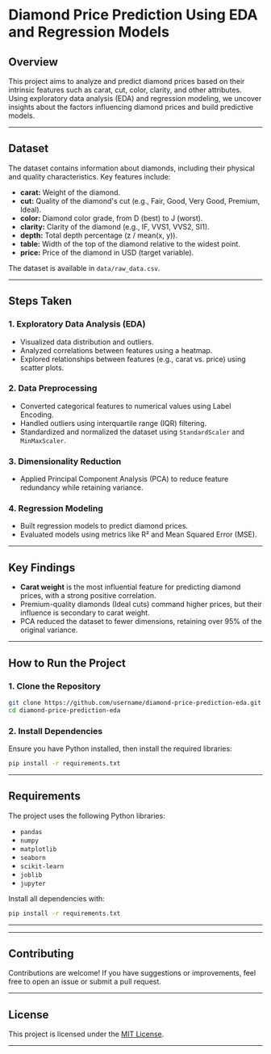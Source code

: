# **Diamond Price Prediction Using EDA and Regression Models**

## **Overview**
This project aims to analyze and predict diamond prices based on their intrinsic features such as carat, cut, color, clarity, and other attributes. Using exploratory data analysis (EDA) and regression modeling, we uncover insights about the factors influencing diamond prices and build predictive models.

---

## **Dataset**
The dataset contains information about diamonds, including their physical and quality characteristics. Key features include:

- **carat:** Weight of the diamond.
- **cut:** Quality of the diamond's cut (e.g., Fair, Good, Very Good, Premium, Ideal).
- **color:** Diamond color grade, from D (best) to J (worst).
- **clarity:** Clarity of the diamond (e.g., IF, VVS1, VVS2, SI1).
- **depth:** Total depth percentage (z / mean(x, y)).
- **table:** Width of the top of the diamond relative to the widest point.
- **price:** Price of the diamond in USD (target variable).

The dataset is available in `data/raw_data.csv`.

---

## **Steps Taken**
### 1. **Exploratory Data Analysis (EDA)**
- Visualized data distribution and outliers.
- Analyzed correlations between features using a heatmap.
- Explored relationships between features (e.g., carat vs. price) using scatter plots.

### 2. **Data Preprocessing**
- Converted categorical features to numerical values using Label Encoding.
- Handled outliers using interquartile range (IQR) filtering.
- Standardized and normalized the dataset using `StandardScaler` and `MinMaxScaler`.

### 3. **Dimensionality Reduction**
- Applied Principal Component Analysis (PCA) to reduce feature redundancy while retaining variance.

### 4. **Regression Modeling**
- Built regression models to predict diamond prices.
- Evaluated models using metrics like R² and Mean Squared Error (MSE).

---

## **Key Findings**
- **Carat weight** is the most influential feature for predicting diamond prices, with a strong positive correlation.
- Premium-quality diamonds (Ideal cuts) command higher prices, but their influence is secondary to carat weight.
- PCA reduced the dataset to fewer dimensions, retaining over 95% of the original variance.

---
## **How to Run the Project**
### **1. Clone the Repository**
```bash
git clone https://github.com/username/diamond-price-prediction-eda.git
cd diamond-price-prediction-eda
```

### **2. Install Dependencies**
Ensure you have Python installed, then install the required libraries:
```bash
pip install -r requirements.txt
```

---

## **Requirements**
The project uses the following Python libraries:
- `pandas`
- `numpy`
- `matplotlib`
- `seaborn`
- `scikit-learn`
- `joblib`
- `jupyter`

Install all dependencies with:
```bash
pip install -r requirements.txt
```

---


---

## **Contributing**
Contributions are welcome! If you have suggestions or improvements, feel free to open an issue or submit a pull request.

---

## **License**
This project is licensed under the [MIT License](LICENSE).

---
